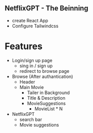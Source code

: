 


## NetflixGPT - The Beinning 

- create React App
- Configure Tailwindcss

# Features
- Login/sign up page
  - sing in / sign up
  - redirect to browse page
- Browse (After authantication)
   - Header
   - Main Movie
       - Tailer in Background
       - Title & Description
       - MovieSuggestions
            - MovieList * N 
- NetflixGPT
  - search bar
  - Movie suggestions


        


